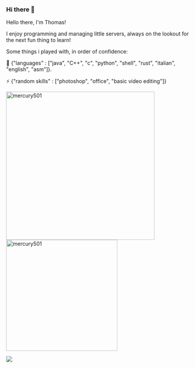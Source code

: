 ### Hi there 👋
Hello there, I'm Thomas!

I enjoy programming and managing little servers, always on the lookout for the next fun thing to learn!

Some things i played with, in order of confidence:

🌱 {"languages" : ["java", "C++", "c", "python", "shell", "rust", "italian", "english", "asm"]}.

⚡ {"random skills" : ["photoshop", "office", "basic video editing"]}




<img align="left" src="https://github-readme-stats.vercel.app/api?username=mercury501&show_icons=true&theme=gotham" alt="mercury501" width="400" margin="0px"/>
<img src="https://github-readme-stats.vercel.app/api/top-langs/?username=mercury501&layout=compact&theme=gotham&langs_count=6" alt="mercury501" width="300"/>

[![](https://visitcount.itsvg.in/api?id=mercury501&label=Profile%20Views&color=12&icon=2&pretty=true)](https://visitcount.itsvg.in)
